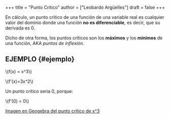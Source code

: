 +++
title = "Punto Critico"
author = ["Leobardo Argüelles"]
draft = false
+++

En cálculo, un punto crítico de una función de una variable real es cualquier
valor del dominio donde una función **no es diferenciable**, es decir, que
su derivada es 0.

Dicho de otra forma, los puntos críticos son los **máximos** y los **mínimos**
de una función, AKA _puntos de inflexión_.


## EJEMPLO {#ejemplo}

\\(f(x) = x^3\\)

\\(f'(x)=3x^2\\)

Un punto crítico sería 0, porque:

\\(f'(0) = 0\\)

[Imagen en Geogebra del punto critico de x^3](https://www.geogebra.org/calculator/cugmuq57)
